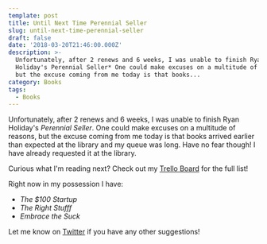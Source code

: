 ```yaml
---
template: post
title: Until Next Time Perennial Seller
slug: until-next-time-perennial-seller
draft: false
date: '2018-03-20T21:46:00.000Z'
description: >-
  Unfortunately, after 2 renews and 6 weeks, I was unable to finish Ryan
  Holiday's Perennial Seller* One could make excuses on a multitude of reasons,
  but the excuse coming from me today is that books...
category: Books
tags:
  - Books
---
```


Unfortunately, after 2 renews and 6 weeks, I was unable to finish Ryan Holiday's *Perennial Seller*. One could make excuses on a multitude of reasons, but the excuse coming from me today is that books arrived earlier than expected at the library and my queue was long. Have no fear though! I have already requested it at the library.

Curious what I'm reading next? Check out my [Trello Board](https://trello.com/b/lVgkXJ30/reading-list) for the full list!

Right now in my possession I have:

- *The $100 Startup*
- *The Right Stufff*
- *Embrace the Suck*

Let me know on [Twitter](https://twitter.com/kevinguebert) if you have any other suggestions!
